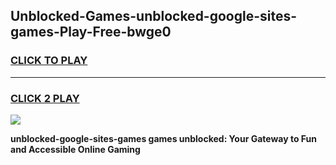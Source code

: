 
## Unblocked-Games-unblocked-google-sites-games-Play-Free-bwge0
<h3>
<a href="https://premium76.site?title=unblocked-google-sites-games&ref=23A">CLICK TO PLAY</a></h3>
<hr>

<h3>
<a href="https://premium76.site?title=unblocked-google-sites-games&ref=23A">CLICK 2 PLAY</a>
  
</h3>

<a href="https://premium76.site?title=unblocked-google-sites-games&ref=23A"><img src="https://clearcache.store/games.png"></a>


**unblocked-google-sites-games games unblocked: Your Gateway to Fun and Accessible Online Gaming**
